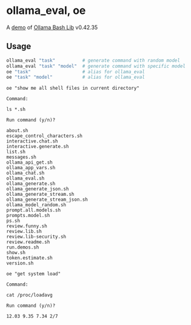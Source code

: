 # ollama_eval, oe

A [demo](../README.md#demos) of [Ollama Bash Lib](https://github.com/attogram/ollama-bash-lib) v0.42.35
## Usage
```bash
ollama_eval "task"          # generate command with random model
ollama_eval "task" "model"  # generate command with specific model
oe "task"                   # alias for ollama_eval
oe "task" "model"           # alias for ollama_eval
```

`oe "show me all shell files in current directory"`

```
Command:

ls *.sh

Run command (y/n)? 

about.sh
escape_control_characters.sh
interactive.chat.sh
interactive.generate.sh
list.sh
messages.sh
ollama_api_get.sh
ollama_app_vars.sh
ollama_chat.sh
ollama_eval.sh
ollama_generate.sh
ollama_generate_json.sh
ollama_generate_stream.sh
ollama_generate_stream_json.sh
ollama_model_random.sh
prompt.all.models.sh
prompts.model.sh
ps.sh
review.funny.sh
review.lib.sh
review.lib-security.sh
review.readme.sh
run.demos.sh
show.sh
token.estimate.sh
version.sh

```

`oe "get system load"`

```
Command:

cat /proc/loadavg

Run command (y/n)? 

12.03 9.35 7.34 2/7

```
